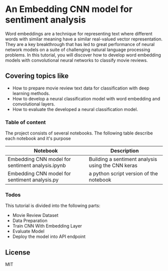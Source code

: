 # An Embedding CNN model for sentiment analysis

Word embeddings are a technique for representing text where different words with similar meaning have a similar real-valued vector representation. They are a key breakthrough that has led to great performance of neural network models on a suite of challenging natural language processing problems. In this tutorial, you will discover how to develop word embedding models with convolutional neural networks to classify movie reviews. 


## Covering topics like
- How to prepare movie review text data for classification with deep learning methods.
- How to develop a neural classification model with word embedding and convolutional layers.
- How to evaluate the developed a neural classification model.


### Table of content

The project consists of several notebooks. The following table describe each notebook and it's purpose

| Notebook | Description |
| ------ | ------ |
| Embedding CNN model for sentiment analysis.ipynb | Building a sentiment analysis using the CNN keras |
| Embedding CNN model for sentiment analysis.py | a python script version of the notebook |

### Todos

This tutorial is divided into the following parts:

- Movie Review Dataset
- Data Preparation
- Train CNN With Embedding Layer
- Evaluate Model
- Deploy the model into API endpoint


License
----

MIT

[//]: # (These are reference links used in the body of this note and get stripped out when the markdown processor does its job. There is no need to format nicely because it shouldn't be seen. Thanks SO - http://stackoverflow.com/questions/4823468/store-comments-in-markdown-syntax)


   [dill]: <https://github.com/joemccann/dillinger>
   [git-repo-url]: <https://github.com/joemccann/dillinger.git>
   [john gruber]: <http://daringfireball.net>
   [df1]: <http://daringfireball.net/projects/markdown/>
   [markdown-it]: <https://github.com/markdown-it/markdown-it>
   [Ace Editor]: <http://ace.ajax.org>
   [node.js]: <http://nodejs.org>
   [Twitter Bootstrap]: <http://twitter.github.com/bootstrap/>
   [jQuery]: <http://jquery.com>
   [@tjholowaychuk]: <http://twitter.com/tjholowaychuk>
   [express]: <http://expressjs.com>
   [AngularJS]: <http://angularjs.org>
   [Gulp]: <http://gulpjs.com>

   [PlDb]: <https://github.com/joemccann/dillinger/tree/master/plugins/dropbox/README.md>
   [PlGh]: <https://github.com/joemccann/dillinger/tree/master/plugins/github/README.md>
   [PlGd]: <https://github.com/joemccann/dillinger/tree/master/plugins/googledrive/README.md>
   [PlOd]: <https://github.com/joemccann/dillinger/tree/master/plugins/onedrive/README.md>
   [PlMe]: <https://github.com/joemccann/dillinger/tree/master/plugins/medium/README.md>
   [PlGa]: <https://github.com/RahulHP/dillinger/blob/master/plugins/googleanalytics/README.md>
